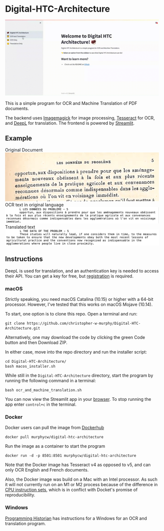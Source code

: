 # Digital-HTC-Architecture

![Streamlit UI](resources/streamlit-screengrab.gif)

 This is a simple program for OCR and Machine Translation of PDF documents.

 The backend uses [Imagemagick](https://imagemagick.org/index.php) for image processing, [Tesseract](https://tesseract-ocr.github.io/) for OCR, and [DeepL](https://www.deepl.com/translator) for translation.
 The frontend is powered by [Streamlit](https://streamlit.io/).

## Example
Original Document
 ![Original document](resources/example_original.png)
 OCR text in original language
 ![OCR text in original language](resources/example_OCR.png)
 Translated text
 ![Translated text](resources/example_translated.png)

## Instructions
DeepL is used for translation, and an authentication key is needed to access their API. You can get a key for free, but [registration](https://www.deepl.com/pro-api) is required.

### macOS
Strictly speaking, you need macOS Catalina (10.15) or higher with a 64-bit processor. However, I've tested that this works on macOS Mojave (10.14).

To start, one option is to clone this repo. Open a terminal and run:
```
git clone https://github.com/christopher-w-murphy/Digital-HTC-Architecture.git
```
Alternatively, one may download the code by clicking the green Code button and then Download ZIP.

In either case, move into the repo directory and run the installer script:
```
cd Digital-HTC-Architecture/
bash macos_installer.sh
```

While still in the `Digital-HTC-Architecture` directory, start the program by running the following command in a terminal:
```
bash ocr_and_machine_translation.sh
```
You can now view the Streamlit app in your [browser](http://localhost:8501).
To stop running the app enter `control+c` in the terminal.

### Docker
Docker users can pull the image from [Dockerhub](https://hub.docker.com/r/murphycw/digital-htc-architecture)
```
docker pull murphycw/digital-htc-architecture
```
Run the image as a container to start the program
```
docker run -d -p 8501:8501 murphycw/digital-htc-architecture
```
Note that the Docker image has Tesseract v4 as opposed to v5, and can only OCR English and French documents.

Also, the Docker image was build on a Mac with an Intel processor.
As such it will not currently run on an M1 or M2 process because of the difference in [CPU instruction sets](https://pythonspeed.com/articles/docker-build-problems-mac/), which is in conflict with Docket's promise of reproducibility.

### Windows
[Programming Historian](https://programminghistorian.org/en/lessons/OCR-and-Machine-Translation) has instructions for a Windows for an OCR and translation program.
